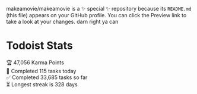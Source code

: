 makeamovie/makeamovie is a ✨ special ✨ repository because its `README.md` (this file) appears on your GitHub profile.
You can click the Preview link to take a look at your changes. darn right ya can

# Todoist Stats

<!-- TODO-IST:START -->
🏆  47,056 Karma Points           
🌸  Completed 115 tasks today           
✅  Completed 33,685 tasks so far           
⏳  Longest streak is 328 days
<!-- TODO-IST:END -->